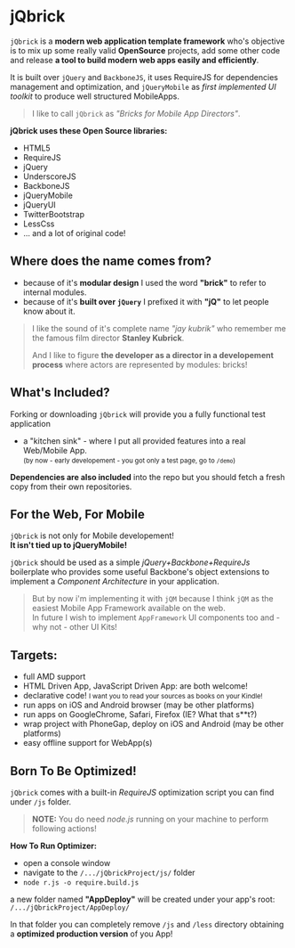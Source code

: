 jQbrick
===========


`jQbrick` is a **modern web application template framework** who's objective is to mix up 
some really valid **OpenSource** projects, add some other code and release **a tool to 
build modern web apps easily and efficiently**.

It is built over `jQuery` and `BackboneJS`, it uses RequireJS for dependencies
management and optimization, and `jQueryMobile` as _first implemented UI toolkit_ 
to produce well structured MobileApps.

> I like to call `jQbrick` as _"Bricks for Mobile App Directors"_.

**jQbrick uses these Open Source libraries:**

- HTML5
- RequireJS
- jQuery
- UnderscoreJS
- BackboneJS
- jQueryMobile
- jQueryUI
- TwitterBootstrap
- LessCss
- ... and a lot of original code!



## Where does the name comes from?

- because of it's **modular design** I used the word **"brick"** to refer to 
  internal modules.
- because of it's **built over `jQuery`** I prefixed it with **"jQ"** to let people 
  know about it.

> I like the sound of it's complete name *"jay kubrik"* who remember me  
> the famous film director **Stanley Kubrick**.
> 
> And I like to figure **the developer as a director in a developement process**
> where actors are represented by modules: bricks!




## What's Included?

Forking or downloading `jQbrick` will provide you a fully functional test application
- a "kitchen sink" - where I put all provided features into a real Web/Mobile App.  
<small>(by now - early developement - you got only a test page, go to `/demo`)</small>

**Dependencies are also included** into the repo but you should fetch a fresh copy
from their own repositories.



## For the Web, For Mobile

`jQbrick` is not only for Mobile developement!  
**It isn't tied up to jQueryMobile!**

`jQbrick` should be used as a simple _jQuery+Backbone+RequireJs_ boilerplate who
provides some useful Backbone's object extensions to implement a _Component Architecture_ 
in your application.

> But by now i'm implementing it with `jQM` because I think `jQM` as the easiest 
> Mobile App Framework available on the web.  
> In future I wish to implement `AppFramework` UI components too and - why not - 
> other UI Kits!




## Targets:
- full AMD support
- HTML Driven App, JavaScript Driven App: are both welcome!
- declarative code! <small>I want you to read your sources as books on your Kindle!</small>
- run apps on iOS and Android browser (may be other platforms)
- run apps on GoogleChrome, Safari, Firefox (IE? What that s**t?)
- wrap project with PhoneGap, deploy on iOS and Android (may be other platforms)
- easy offline support for WebApp(s)





## Born To Be Optimized!
`jQbrick` comes with a built-in _RequireJS_ optimization script you can find 
under `/js` folder.

> **NOTE:** You do need _node.js_ running on your machine to perform following actions!

**How To Run Optimizer:**

- open a console window 
- navigate to the `/.../jQbrickProject/js/` folder
- `node r.js -o require.build.js`

a new folder named **"AppDeploy"** will be created under your app's root:  
`/.../jQbrickProject/AppDeploy/`

In that folder you can completely remove `/js` and `/less` directory obtaining a **optimized
production version** of you App!



